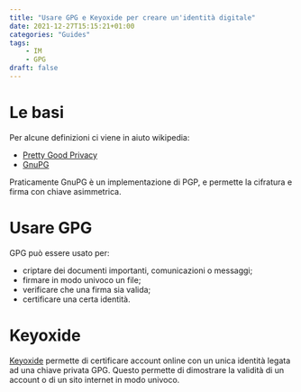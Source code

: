 ```yaml
---
title: "Usare GPG e Keyoxide per creare un'identità digitale"
date: 2021-12-27T15:15:21+01:00
categories: "Guides"
tags:
    - IM
    - GPG
draft: false
---
```


# Le basi
Per alcune definizioni ci viene in aiuto wikipedia:
- [Pretty Good Privacy](https://en.wikipedia.org/wiki/Pretty_Good_Privacy)
- [GnuPG](https://it.wikipedia.org/wiki/GNU_Privacy_Guard)

Praticamente GnuPG è un implementazione di PGP, e permette la cifratura e firma con chiave asimmetrica.

# Usare GPG
GPG può essere usato per:
- criptare dei documenti importanti, comunicazioni o messaggi;
- firmare in modo univoco un file;
- verificare che una firma sia valida;
- certificare una certa identità.

# Keyoxide
[Keyoxide](https://keyoxide.org) permette di certificare account online con un unica identità legata ad una chiave privata GPG.
Questo permette di dimostrare la validità di un account o di un sito internet in modo univoco.
